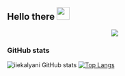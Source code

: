 ## Hello there <img src="https://user-images.githubusercontent.com/88626025/135751180-b3d128a5-ba6f-496d-a6d0-1503b568ee88.gif" width="30px">

<p align="center">
<img src="https://user-images.githubusercontent.com/88626025/135750465-e90baab5-15dd-4f95-b886-3adf49a920ed.jpeg" align="center" href="https://iiekalyani.com" target="_blank">
</p>

### GitHub stats


![iiekalyani GitHub stats](https://github-readme-stats.vercel.app/api?username=iiekalyani&show_icons=true&theme=radical)     [![Top Langs](https://github-readme-stats.vercel.app/api/top-langs/?username=iiekalyani&langs_count=8)](https://github.com/iiekalyani/github-readme-stats)

